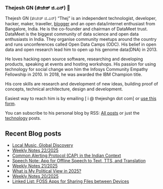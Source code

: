 ### Thejesh GN (ತೇಜೇಶ್ ಜಿ.ಎನ್) 👋

Thejesh GN (ತೇಜೇಶ್ ಜಿ.ಎನ್) “Thej” is an independent technologist, developer, hacker, maker, traveller, [blogger](https://thejeshgn.com/) and an open data/internet enthusiast from Bangalore, India. He is the co-founder and chairman of DataMeet trust. DataMeet is the biggest community of data science and open data enthusiasts in India. They organise community meetups around the country and runs unconferences called Open Data Camps (ODC). His belief in open data and open research lead him to open up his genome data(DNA) in 2013.

He loves hacking open source software, researching and developing products, speaking at events and hosting workshops. His passion for using technology for social change won him the Infosys Community Empathy Fellowship in 2010. In 2018, he was awarded the IBM Champion title.

His core skills are research and development of new ideas, building proof of concepts, technical architecture, design and development.

Easiest way to reach him is by emailing [ i @ thejeshgn dot com] or [use this form](https://thejeshgn.com/contact/).

You can subscribe to his personal blog by RSS: [All posts](https://feeds.thejeshgn.com/thejeshgn) or just the [technology](https://feeds.thejeshgn.com/technology) posts.

## Recent Blog posts
<!-- BLOG-POST-LIST:START -->
- [Local Music, Global Discovery](https://thejeshgn.com/2025/06/03/local-music-global-discovery/)
- [Weekly Notes 22/2025](https://thejeshgn.com/2025/05/30/weekly-notes-22-2025/)
- [Common Alerting Protocol &lpar;CAP&rpar; in the Indian Context](https://thejeshgn.com/2025/05/28/common-alerting-protocol-cap-in-the-indian-context/)
- [Speech Note: App for Offline Speech to Text, TTS, and Translation](https://thejeshgn.com/2025/05/26/speech-note-app-for-offline-speech-to-text-tts-and-translation/)
- [Weekly Notes 21/2025](https://thejeshgn.com/2025/05/23/weekly-notes-21-2025/)
- [What is My Political View in 2025?](https://thejeshgn.com/2025/05/22/what-is-my-political-view-in-2025/)
- [Weekly Notes 20/2025](https://thejeshgn.com/2025/05/16/weekly-notes-20-2025/)
- [Linked List: FOSS Apps for Sharing Files between Devices](https://thejeshgn.com/2025/05/12/linked-list-foss-apps-for-sharing-files-between-devices/)
<!-- BLOG-POST-LIST:END -->
